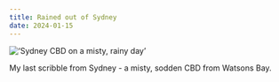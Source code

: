 ```yaml
---
title: Rained out of Sydney
date: 2024-01-15
---
```


![‘Sydney CBD on a misty, rainy day’](/240117-misty-sydney-cbd.jpg)

My last scribble from Sydney - a misty, sodden CBD from Watsons Bay.








